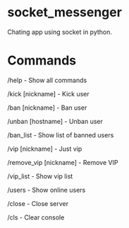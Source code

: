 # socket_messenger
Chating app using socket in python.


# Commands
/help     - Show all commands

/kick [nickname]      - Kick user

/ban [nickname]      - Ban user

/unban [hostname]     - Unban user

/ban_list     - Show list of banned users

/vip [nickname]     - Just vip

/remove_vip [nickname]      - Remove VIP

/vip_list     - Show vip list

/users      - Show online users

/close      - Close server

/cls      - Clear console
